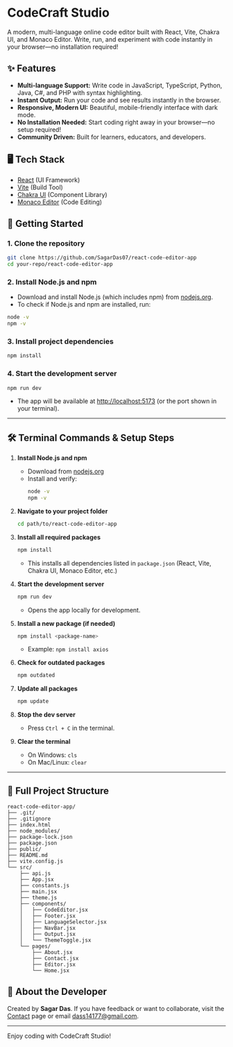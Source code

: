 # CodeCraft Studio

A modern, multi-language online code editor built with React, Vite, Chakra UI, and Monaco Editor. Write, run, and experiment with code instantly in your browser—no installation required!

## ✨ Features
- **Multi-language Support:** Write code in JavaScript, TypeScript, Python, Java, C#, and PHP with syntax highlighting.
- **Instant Output:** Run your code and see results instantly in the browser.
- **Responsive, Modern UI:** Beautiful, mobile-friendly interface with dark mode.
- **No Installation Needed:** Start coding right away in your browser—no setup required!
- **Community Driven:** Built for learners, educators, and developers.

## 🖥️ Tech Stack
- [React](https://react.dev/) (UI Framework)
- [Vite](https://vitejs.dev/) (Build Tool)
- [Chakra UI](https://chakra-ui.com/) (Component Library)
- [Monaco Editor](https://microsoft.github.io/monaco-editor/) (Code Editing)

## 🚀 Getting Started

### 1. Clone the repository
```bash
git clone https://github.com/SagarDas07/react-code-editor-app
cd your-repo/react-code-editor-app
```

### 2. Install Node.js and npm
- Download and install Node.js (which includes npm) from [nodejs.org](https://nodejs.org/).
- To check if Node.js and npm are installed, run:
```bash
node -v
npm -v
```

### 3. Install project dependencies
```bash
npm install
```

### 4. Start the development server
```bash
npm run dev
```
- The app will be available at [http://localhost:5173](http://localhost:5173) (or the port shown in your terminal).

---

## 🛠️ Terminal Commands & Setup Steps

1. **Install Node.js and npm**
   - Download from [nodejs.org](https://nodejs.org/)
   - Install and verify:
     ```bash
     node -v
     npm -v
     ```

2. **Navigate to your project folder**
   ```bash
   cd path/to/react-code-editor-app
   ```

3. **Install all required packages**
   ```bash
   npm install
   ```
   - This installs all dependencies listed in `package.json` (React, Vite, Chakra UI, Monaco Editor, etc.)

4. **Start the development server**
   ```bash
   npm run dev
   ```
   - Opens the app locally for development.

5. **Install a new package (if needed)**
   ```bash
   npm install <package-name>
   ```
   - Example: `npm install axios`

6. **Check for outdated packages**
   ```bash
   npm outdated
   ```

7. **Update all packages**
   ```bash
   npm update
   ```

8. **Stop the dev server**
   - Press `Ctrl + C` in the terminal.

9. **Clear the terminal**
   - On Windows: `cls`
   - On Mac/Linux: `clear`

---

## 📁 Full Project Structure

```
react-code-editor-app/
├── .git/
├── .gitignore
├── index.html
├── node_modules/
├── package-lock.json
├── package.json
├── public/
├── README.md
├── vite.config.js
└── src/
    ├── api.js
    ├── App.jsx
    ├── constants.js
    ├── main.jsx
    ├── theme.js
    ├── components/
    │   ├── CodeEditor.jsx
    │   ├── Footer.jsx
    │   ├── LanguageSelector.jsx
    │   ├── NavBar.jsx
    │   ├── Output.jsx
    │   └── ThemeToggle.jsx
    └── pages/
        ├── About.jsx
        ├── Contact.jsx
        ├── Editor.jsx
        └── Home.jsx
```

## 👤 About the Developer
Created by **Sagar Das**. If you have feedback or want to collaborate, visit the [Contact](./src/pages/Contact.jsx) page or email dass14177@gmail.com.

---

Enjoy coding with CodeCraft Studio!
